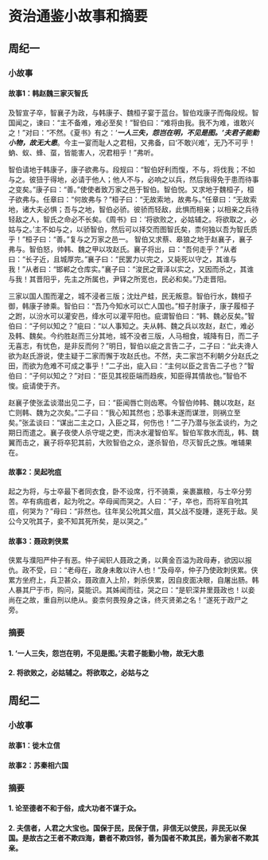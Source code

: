# 资治通鉴小故事和摘要
## 周纪一

### 小故事
#### 故事1：韩赵魏三家灭智氏
及智宣子卒，智襄子为政，与韩康子、魏桓子宴于蓝台。智伯戏康子而侮段规。智国闻之，谏曰：“主不备难，难必至矣！”智伯曰：“难将由我。我不为难，谁敢兴之！”对曰：“不然。《夏书》有之：‘***一人三失，怨岂在明，不见是图。’夫君子能勤小物，故无大患***。今主一宴而耻人之君相，又弗备，曰‘不敢兴难’，无乃不可乎！蚋、蚁、蜂、虿，皆能害人，况君相乎！”弗听。

智伯请地于韩康子，康子欲弗与。段规曰：“智伯好利而愎，不与，将伐我；不如与之。彼狃于得地，必请于他人；他人不与，必响之以兵，然后我得免于患而待事之变矣。”康子曰：“善。”使使者致万家之邑于智伯。智伯悦。又求地于魏桓子，桓子欲弗与。任章曰：“何故弗与？”桓子曰：“无故索地，故弗与。”任章曰：“无故索地，诸大夫必惧；吾与之地，智伯必骄。彼骄而轻敌，此惧而相亲；以相亲之兵待轻敌之人，智氏之命必不长矣。《周书》曰：‘将欲败之，必姑辅之。将欲取之，必姑与之。’主不如与之，以骄智伯，然后可以择交而图智氏矣，柰何独以吾为智氏质乎！”桓子曰：“善。”复与之万家之邑一。
智伯又求蔡、皋狼之地于赵襄子，襄子弗与。智伯怒，帅韩、魏之甲以攻赵氏。襄子将出，曰：“吾何走乎？”从者曰：“长子近，且城厚完。”襄子曰：“民罢力以完之，又毙死以守之，其谁与我！”从者曰：“邯郸之仓库实。”襄子曰：“浚民之膏泽以实之，又因而杀之，其谁与我！其晋阳乎，先主之所属也，尹铎之所宽也，民必和矣。”乃走晋阳。

三家以国人围而灌之，城不浸者三版；沈灶产蛙，民无叛意。智伯行水，魏桓子御，韩康子骖乘。智伯曰：“吾乃今知水可以亡人国也。”桓子肘康子，康子履桓子之跗，以汾水可以灌安邑，绛水可以灌平阳也。疵谓智伯曰：“韩、魏必反矣。”智伯曰：“子何以知之？”疵曰：“以人事知之。夫从韩、魏之兵以攻赵，赵亡，难必及韩、魏矣。今约胜赵而三分其地，城不没者三版，人马相食，城降有日，而二子无喜志，有忧色，是非反而何？”明日，智伯以疵之言告二子，二子曰：“此夫谗人欲为赵氏游说，使主疑于二家而懈于攻赵氏也。不然，夫二家岂不利朝夕分赵氏之田，而欲为危难不可成之事乎！”二子出，疵入曰：“主何以臣之言告二子也？”智伯曰：“子何以知之？”对曰：“臣见其视臣端而趋疾，知臣得其情故也。”智伯不悛。疵请使于齐。

赵襄子使张孟谈潜出见二子，曰：“臣闻唇亡则齿寒。今智伯帅韩、魏以攻赵，赵亡则韩、魏为之次矣。”二子曰：“我心知其然也；恐事未遂而谋泄，则祸立至矣。”张孟谈曰：“谋出二主之口，入臣之耳，何伤也！”二子乃潜与张孟谈约，为之期日而遣之。襄子夜使人杀守堤之吏，而决水灌智伯军。智伯军救水而乱，韩、魏翼而击之，襄子将卒犯其前，大败智伯之众，遂杀智伯，尽灭智氏之族。唯辅果在。

#### 故事2：吴起吮疽
起之为将，与士卒最下者同衣食，卧不设席，行不骑乘，亲裹赢粮，与士卒分劳苦。卒有病疽者，起为吮之。卒母闻而哭之。人曰：“子，卒也，而将军自吮其疽，何哭为？”母曰：“非然也。往年吴公吮其父疽，其父战不旋踵，遂死于敌。吴公今又吮其子，妾不知其死所矣，是以哭之。”

#### 故事3：聂政刺侠累
侠累与濮阳严仲子有恶。仲子闻轵人聂政之勇，以黄金百溢为政母寿，欲因以报仇。政不受，曰：“老母在，政身未敢以许人也！”及母卒，仲子乃使政刺侠累。侠累方坐府上，兵卫甚众，聂政直入上阶，刺杀侠累，因自皮面决眼，自屠出肠。韩人暴其尸于市，购问，莫能识。其姊闻而往，哭之曰：“是轵深井里聂政也！以妾尚在之故，重自刑以绝从。妾柰何畏殁身之诛，终灭贤弟之名！”遂死于政尸之旁。

### 摘要
#### 1. ‘一人三失，怨岂在明，不见是图。’夫君子能勤小物，故无大患
#### 2. 将欲败之，必姑辅之。将欲取之，必姑与之

## 周纪二

### 小故事
#### 故事1：徙木立信
#### 故事2：苏秦相六国

### 摘要
#### 1. 论至德者不和于俗，成大功者不谋于众。
#### 2. 夫信者，人君之大宝也。国保于民，民保于信，非信无以使民，非民无以保国。是故古之王者不欺四海，霸者不欺四邻，善为国者不欺其民，善为家者不欺其亲。









